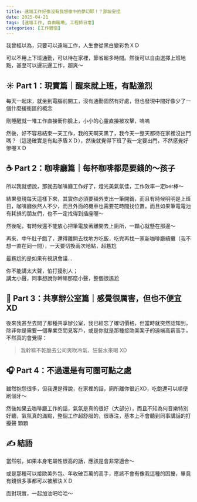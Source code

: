 ```yaml
---
title: 遠端工作好像沒有我想像中的夢幻耶！？那誒安捏
date: 2025-04-21
tags: [遠端工作, 自由職場, 工程師日常]
categories: [工作體悟]
---
```


我曾經以為，只要可以遠端工作，人生會從黑白變彩色ＸＤ

可以不用上下班通勤，可以待在家裡，節省超多時間。然後可以自由選擇上班地點，甚至可以邊玩邊工作，超爽～


## ☀️ Part 1：現實篇｜醒來就上班，有點激烈

每天一起床，就坐到電腦前開工，沒有通勤固然有好處，但也發現中間好像少了一個什麼緩衝區的概念

剛睡醒就一堆工作直接衝你臉上，小小的心靈直接被攻擊，嗚嗚

然後，好不容易結束一天工作，我的天啊天黑了，我今天一整天都待在家裡沒出門嗎？（這邊確實是有點矛盾ＸＤ），然後就覺得下班了我一定要出門，不然感覺好慘喔ＸＤ

## ☕️ Part 2：咖啡廳篇｜每杯咖啡都是要錢的～孩子

所以我就想說，那就去咖啡廳工作好了，燈光美氣氛佳，工作效率一定ber棒～

結果發現每天這樣下來，其實你必須要額外支出一筆開銷，而且有時候明明是上班日，咖啡廳依然人不少，而且外面的機車也需要花時間找位置，而且如果筆電電池有耗損的朋友們，也不一定找得到插座喔～

然後呢，有時候還不能放心把筆電放著離開去上廁所，一顆心就懸在那邊～

再來，中午肚子餓了，還得離開去找地方吃飯，吃完再找一家新咖啡廳續攤（我不想一直在同一間），一天要切換兩次地點，超尷尬

最尷尬的是如果有視訊會議...

你不能講太大聲，怕打擾別人；  
講太小聲，同事想說你幹嘛那麼小聲，整個很尷尬

## 🧾 Part 3：共享辦公室篇｜感覺很厲害，但也不便宜XD

後來我甚至去問了那種共享辦公室，我已經忘了確切價格，但當時就突然認知到，除非你是需要一個專業空間見客戶，或是你就是那種接歐美案子的遠端高薪高手，不然真的會覺得：

> 我幹嘛不乾脆去公司爽吹冷氣、狂裝水來喝 XD

## 🎧 Part 4：不過還是有可圈可點之處

雖然抱怨很多，但我還是得說，在家裡的話，廁所離你很近XD，吃飽還可以順便刷個牙～

然後如果去咖啡廳工作的話，氣氛是真的很好（大部分），而且不知為何音樂特別好聽，氣氛真的滿點，整個工作超舒服的，很專注，基本上不會聽到同事講話的打擾聲 顆顆


## ✍️ 結語

當然啦，如果本身宅屬性很高的話，應該是會非常適合～

或是那種可以接歐美外包、年收破百萬的高手，應該不會有像我這種的困擾，畢竟有錢很多事都可以被解決ＸＤ



面對現實，一起加油吧哈哈～


